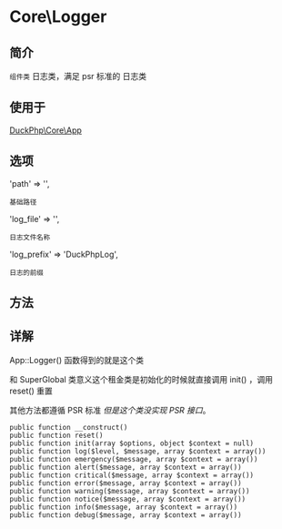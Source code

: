 # Core\Logger

## 简介
`组件类` 日志类，满足 psr 标准的 日志类

## 使用于
[DuckPhp\Core\App](Core-Kernel.md)
## 选项

'path' => '',
    
    基础路径
'log_file' => '',

    日志文件名称
'log_prefix' => 'DuckPhpLog',

    日志的前缀
## 方法




## 详解

App::Logger() 函数得到的就是这个类

和 SuperGlobal 类意义这个租金类是初始化的时候就直接调用 init() ，调用 reset() 重置

其他方法都遵循 PSR 标准 *但是这个类没实现 PSR 接口*。


    public function __construct()
    public function reset()
    public function init(array $options, object $context = null)
    public function log($level, $message, array $context = array())
    public function emergency($message, array $context = array())
    public function alert($message, array $context = array())
    public function critical($message, array $context = array())
    public function error($message, array $context = array())
    public function warning($message, array $context = array())
    public function notice($message, array $context = array())
    public function info($message, array $context = array())
    public function debug($message, array $context = array())